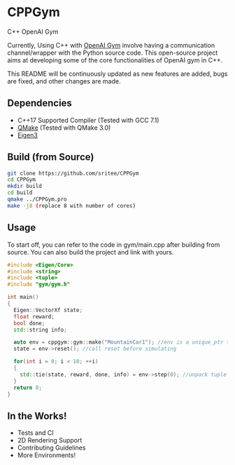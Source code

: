 # CPPGym

C++ OpenAI Gym

Currently, Using C++ with [OpenAI Gym](https://github.com/openai/gym) involve having a communication channel/wrapper with the Python source code. This open-source project aims at developing some of the core functionalities of OpenAI gym in C++.

This README will be continuously updated as new features are added, bugs are fixed, and other changes are made.

## Dependencies

- C++17 Supported Compiler (Tested with GCC 7.1) 
- [QMake](https://doc.qt.io/archives/3.3/qmake-manual-2.html) (Tested with QMake 3.0)
- [Eigen3](http://eigen.tuxfamily.org/index.php?title=Main_Page)

## Build (from Source)

```sh
git clone https://github.com/sritee/CPPGym
cd CPPGym
mkdir build
cd build
qmake ../CPPGym.pro
make -j8 (replace 8 with number of cores)

```
## Usage

To start off, you can refer to the code in gym/main.cpp after building from source. You can also build the project and link with yours.

```cpp
#include <Eigen/Core>
#include <string>
#include <tuple>
#include "gym/gym.h"

int main()
{
  Eigen::VectorXf state;
  float reward;
  bool done;
  std::string info;

  auto env = cppgym::gym::make("MountainCar1"); //env is a unique_ptr to a gym environment
  state = env->reset(); //call reset before simulating

  for(int i = 0; i < 10; ++i)
  {
    std::tie(state, reward, done, info) = env->step(0); //unpack tuple
  }
  return 0;
}
```

## In the Works!
- Tests and CI
- 2D Rendering Support
- Contributing Guidelines
- More Environments!
